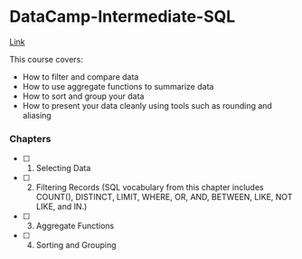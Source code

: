 # DataCamp-Intermediate-SQL

[Link](https://app.datacamp.com/learn/courses/intermediate-sql)

This course covers:

- How to filter and compare data
- How to use aggregate functions to summarize data
- How to sort and group your data
- How to present your data cleanly using tools such as rounding and aliasing

### Chapters

- [ ] 1. Selecting Data
- [ ] 2. Filtering Records (SQL vocabulary from this chapter includes COUNT(), DISTINCT, LIMIT, WHERE, OR, AND, BETWEEN, LIKE, NOT LIKE, and IN.) 
- [ ] 3. Aggregate Functions
- [ ] 4. Sorting and Grouping
